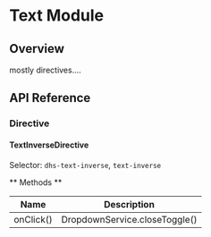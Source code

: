 # Text Module

## Overview

mostly directives....

## API Reference

### Directive

#### TextInverseDirective

Selector: `dhs-text-inverse`, `text-inverse`

** Methods **

| Name | Description |
| --- | --- |
| onClick() | DropdownService.closeToggle() |
